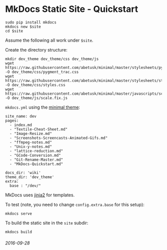 MkDocs Static Site - Quickstart
===

```
sudo pip install mkdocs
mkdocs new $site
cd $site
```

Assume the following all work under `$site`.

Create the directory structure:

```
mkdir dev_theme dev_theme/css dev_theme/js
wget https://raw.githubusercontent.com/abetusk/minimal/master/stylesheets/pygment_trac.css -O dev_theme/css/pygment_trac.css
wget https://raw.githubusercontent.com/abetusk/minimal/master/stylesheets/styles.css -O dev_theme/css/styles.css
wget https://raw.githubusercontent.com/abetusk/minimal/master/javascripts/scale.fix.js -O dev_theme/js/scale.fix.js
```

`mkdocs.yml` using the [minimal theme](https://github.com/orderedlist/minimal):

```
site_name: dev
pages:
  - index.md
  - "Textile-Cheat-Sheet.md"
  - "Image-Resize.md"
  - "Screenshots-Screencasts-Animated-Gifs.md"
  - "ffmpeg-notes.md"
  - "Unix-y-notes.md"
  - "lattice-reduction.md"
  - "GCode-Conversion.md"
  - "Git-Rename-Master.md"
  - "MkDocs-Quickstart.md"

docs_dir: 'wiki'
theme_dir: 'dev_theme'
extra:
  base : "/dev/"
```

MkDocs uses [jinja2](http://jinja.pocoo.org/docs/dev/templates/) for
templates.

To test (note, you need to change `config.extra.base` for this setup):

```
mkdocs serve
```

To build the static site in the `site` subdir:

```
mkdocs build
```

###### 2016-09-28
